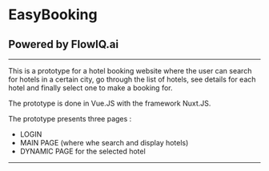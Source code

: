 # EasyBooking

## Powered by FlowIQ.ai

---

This is a prototype for a hotel booking website where the user can search for hotels in a certain city, go through the list of hotels, see details for each hotel and finally select one to make a booking for.

The prototype is done in Vue.JS with the framework Nuxt.JS.

The prototype presents three pages :

- LOGIN
- MAIN PAGE (where whe search and display hotels)
- DYNAMIC PAGE for the selected hotel

---
